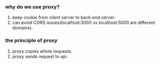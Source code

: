 ### why do we use proxy?

1. keep cookie from client server to back-end server.
2. can avoid CORS issues(localhost:3000 vs localhost:5000 are different domains).

### the principle of proxy

1. proxy copies whole requests.
2. proxy sends request to api.
